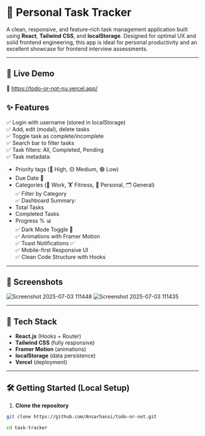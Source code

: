 # 📝 Personal Task Tracker

A clean, responsive, and feature-rich task management application built using **React**, **Tailwind CSS**, and **localStorage**. Designed for optimal UX and solid frontend engineering, this app is ideal for personal productivity and an excellent showcase for frontend interview assessments.

---

## 🚀 Live Demo

🔗 https://todo-or-not-nu.vercel.app/


## ✨ Features

✅ Login with username (stored in localStorage)  
✅ Add, edit (modal), delete tasks  
✅ Toggle task as complete/incomplete  
✅ Search bar to filter tasks  
✅ Task filters: All, Completed, Pending  
✅ Task metadata:
- Priority tags (🔴 High, 🟡 Medium, 🟢 Low)
- Due Date 📅
- Categories (💼 Work, 🏋️ Fitness, 👤 Personal, 🗂️ General)  
✅ Filter by Category  
✅ Dashboard Summary:
- Total Tasks
- Completed Tasks
- Progress % 📊  
✅ Dark Mode Toggle 🌙  
✅ Animations with Framer Motion  
✅ Toast Notifications ✅  
✅ Mobile-first Responsive UI  
✅ Clean Code Structure with Hooks

---

## 📸 Screenshots
![Screenshot 2025-07-03 111448](https://github.com/user-attachments/assets/64b0b443-bfc0-46ad-a59b-e6d131d47074)
![Screenshot 2025-07-03 111435](https://github.com/user-attachments/assets/f29d0c1a-b3ee-45b0-9a9c-9536b2ea0968)




---

## 🧪 Tech Stack

- **React.js** (Hooks + Router)
- **Tailwind CSS** (fully responsive)
- **Framer Motion** (animations)
- **localStorage** (data persistence)
- **Vercel** (deployment)

---

## 🛠️ Getting Started (Local Setup)

1. **Clone the repository**
```bash
git clone https://github.com/Ansarhansi/todo-or-not.git

cd task-tracker
